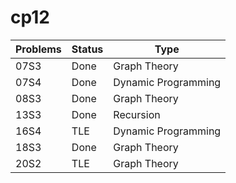 # cp12
Problems | Status | Type
---------|--------|-----
07S3 | Done | Graph Theory
07S4 | Done | Dynamic Programming
08S3 | Done | Graph Theory
13S3 | Done | Recursion
16S4 | TLE | Dynamic Programming
18S3 | Done | Graph Theory
20S2 | TLE | Graph Theory

